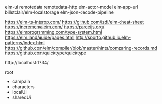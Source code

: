 elm-ui
remotedata
remotedata-http
elm-actor-model
elm-app-url
billstclair/elm-localstorage
elm-json-decode-pipeline

https://elm-ts-interop.com/
https://github.com/izdi/elm-cheat-sheet
https://incrementalelm.com/
https://parceljs.org/
https://elmprogramming.com/type-system.html
https://elm.land/guide/pages.html
http://sporto.github.io/elm-patterns/index.html
https://github.com/elm/compiler/blob/master/hints/comparing-records.md
https://github.com/quicktype/quicktype

http://localhost:1234/

 root
 - campain
 - characters
 - localUi
 - sharedUi

